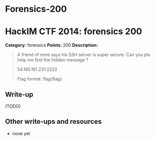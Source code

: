 # Forensics-200
# HackIM CTF 2014: forensics 200

**Category:** forensics
**Points:** 200
**Description:**

> A friend of mine says his SSH server is super secure. Can you pls help me find the hidden message ?
> 
> 54.165.191.231:2222
> 
> Flag format: flag{flag}

## Write-up

(TODO)

## Other write-ups and resources

* none yet
